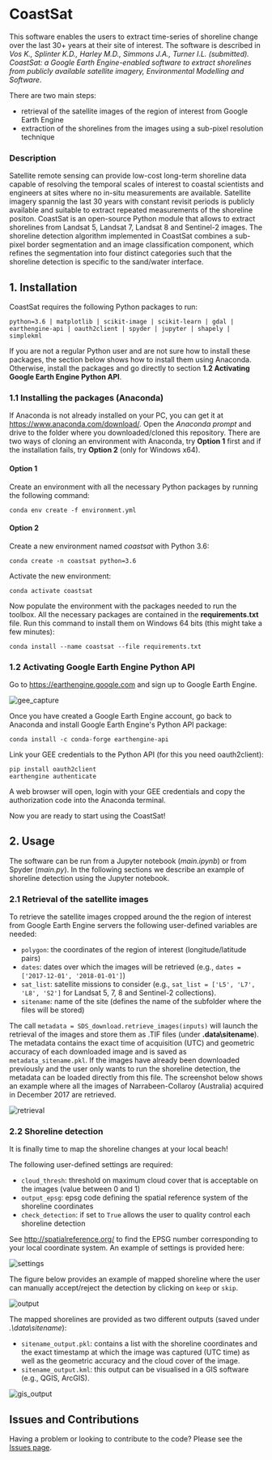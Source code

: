 # CoastSat

This software enables the users to extract time-series of shoreline change over the last 30+ years at their site of interest. The software is described in *Vos K., Splinter K.D., Harley M.D., Simmons J.A., Turner I.L. (submitted). CoastSat: a Google Earth Engine-enabled software to extract shorelines from publicly available satellite imagery, Environmental Modelling and Software*. 

There are two main steps:
- retrieval of the satellite images of the region of interest from Google Earth Engine
- extraction of the shorelines from the images using a sub-pixel resolution technique

### Description

Satellite remote sensing can provide low-cost long-term shoreline data capable of resolving the temporal scales of interest to coastal scientists and engineers at sites where no in-situ measurements are available. Satellite imagery spannig the last 30 years with constant revisit periods is publicly available and suitable to extract repeated measurements of the shoreline positon.
CoastSat is an open-source Python module that allows to extract shorelines from Landsat 5, Landsat 7, Landsat 8 and Sentinel-2 images.
The shoreline detection algorithm implemented in CoastSat combines a sub-pixel border segmentation and an image classification component, which refines the segmentation into four distinct categories such that the shoreline detection is specific to the sand/water interface.

## 1. Installation

CoastSat requires the following Python packages to run: 
```
python=3.6 | matplotlib | scikit-image | scikit-learn | gdal | earthengine-api | oauth2client | spyder | jupyter | shapely | simplekml
```
If you are not a regular Python user and are not sure how to install these packages, the section below shows how to install them using Anaconda. Otherwise, install the packages and go directly to section **1.2 Activating Google Earth Engine Python API**.

### 1.1 Installing the packages (Anaconda)

If Anaconda is not already installed on your PC, you can get it at https://www.anaconda.com/download/.
Open the *Anaconda prompt* and drive to the folder where you downloaded/cloned this repository. There are two ways of cloning an environment with Anaconda, try **Option 1** first and if the installation fails, try **Option 2** (only for Windows x64). 

#### Option 1

Create an environment with all the necessary Python packages by running the following command:

```
conda env create -f environment.yml
```

#### Option 2


Create a new environment named *coastsat* with Python 3.6: 

```
conda create -n coastsat python=3.6
```

Activate the new environment:

```
conda activate coastsat
```

Now populate the environment with the packages needed to run the toolbox. All the necessary packages are contained in the **requirements.txt** file. Run this command to install them on Windows 64 bits (this might take a few minutes):

```
conda install --name coastsat --file requirements.txt
```

### 1.2 Activating Google Earth Engine Python API

Go to https://earthengine.google.com and sign up to Google Earth Engine.

![gee_capture](https://user-images.githubusercontent.com/7217258/49348457-a9271300-f6f9-11e8-8c0b-407383940e94.jpg)

Once you have created a Google Earth Engine account, go back to Anaconda and install Google Earth Engine's Python API package:

```
conda install -c conda-forge earthengine-api
```

Link your GEE credentials to the Python API (for this you need oauth2client):

```
pip install oauth2client
earthengine authenticate
```

A web browser will open, login with your GEE credentials and copy the authorization code into the Anaconda terminal.

Now you are ready to start using the CoastSat!

## 2. Usage 

The software can be run from a Jupyter notebook (*main.ipynb*) or from Spyder (*main.py*). In the following sections we describe an example of shoreline detection using the Jupyter notebook.

### 2.1 Retrieval of the satellite images

To retrieve the satellite images cropped around the the region of interest from Google Earth Engine servers the following user-defined variables are needed:
- `polygon`: the coordinates of the region of interest (longitude/latitude pairs)
- `dates`: dates over which the images will be retrieved (e.g., `dates = ['2017-12-01', '2018-01-01']`)  
- `sat_list`: satellite missions to consider (e.g., `sat_list = ['L5', 'L7', 'L8', 'S2']` for Landsat 5, 7, 8 and Sentinel-2 collections).
- `sitename`: name of the site (defines the name of the subfolder where the files will be stored)

The call `metadata = SDS_download.retrieve_images(inputs)` will launch the retrieval of the images and store them as .TIF files (under **.data\sitename**). The metadata contains the exact time of acquisition (UTC) and geometric accuracy of each downloaded image and is saved as `metadata_sitename.pkl`. If the images have already been downloaded previously and the user only wants to run the shoreline detection, the metadata can be loaded directly from this file. The screenshot below shows an example where all the images of Narrabeen-Collaroy (Australia) acquired in December 2017 are retrieved. 

![retrieval](https://user-images.githubusercontent.com/7217258/49353105-0037e280-f710-11e8-9454-c03ce6116c54.PNG)

### 2.2 Shoreline detection

It is finally time to map the shoreline changes at your local beach!  

The following user-defined settings are required:

- `cloud_thresh`: threshold on maximum cloud cover that is acceptable on the images (value between 0 and 1)
- `output_epsg`: epsg code defining the spatial reference system of the shoreline coordinates
- `check_detection`: if set to `True` allows the user to quality control each shoreline detection

See http://spatialreference.org/ to find the EPSG number corresponding to your local coordinate system. An example of settings is provided here:

![settings](https://user-images.githubusercontent.com/7217258/49354499-4b092880-f717-11e8-9877-135393011a48.PNG)

The figure below provides an example of mapped shoreline where the user can manually accept/reject the detection by clicking on `keep` or `skip`.

![output](https://user-images.githubusercontent.com/7217258/49354698-39745080-f718-11e8-878d-266d850519f7.jpg)

The mapped shorelines are provided as two different outputs (saved under *.\data\sitename*):
- `sitename_output.pkl`: contains a list with the shoreline coordinates and the exact timestamp at which the image was captured (UTC time) as well as the geometric accuracy and the cloud cover of the image.
- `sitename_output.kml`: this output can be visualised in a GIS software (e.g., QGIS, ArcGIS).

![gis_output](https://user-images.githubusercontent.com/7217258/49360866-895e1200-f72e-11e8-96fc-d19827109e1f.jpeg)

## Issues and Contributions

Having a problem or looking to contribute to the code? Please see the [Issues page](https://github.com/kvos/coastsat/issues).
